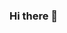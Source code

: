 ### Hi there 👋

<!--
**Sshashank0743/Sshashank0743** is a ✨ _special_ ✨ repository because its `README.md` (this file) appears on your GitHub profile.

I am an open-source enthusiast and maintainer. i learned a lot from the open-source community and i love how collaboration and knowledge sharing happened through open-source.

- 🔭 I’m currently working on Computer Vision Project
- 🌱 I’m currently learning Data Extraction from PDf and Images with the help of OCR.
- 👯 I’m looking to collaborate on AI and ML projects.
- 🤔 I’m looking for help with ...
- 💬 Ask me about ...
- 📫 How to reach me: ...
- 😄 Pronouns: ...
- ⚡ Fun fact: ...

languages and tools:
https://raw.githubusercontent.com/github/explore/80688e429a7d4ef2fca1e82350fe8e3517d3494d/topics/javascript/javascript.png
-->
